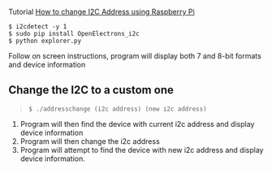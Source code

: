 Tutorial [How to change I2C Address using Raspberry Pi](http://www.mindsensors.com/content/54-how-to-change-i2c-address-using-raspberry-pi)

```
$ i2cdetect -y 1
$ sudo pip install OpenElectrons_i2c
$ python explorer.py
```
Follow on screen instructions, program will display both 7 and 8-bit formats and device information

## Change the I2C to a custom one
>`$ ./addresschange (i2c address) (new i2c address)`

1. Program will then find the device with current i2c address and display device information
1. Program will then change the i2c address
1. Program will attempt to find the device with new i2c address and display device information.


